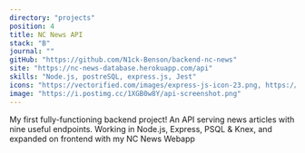 ```yaml
---
directory: "projects"
position: 4
title: NC News API
stack: "B"
journal: ""
gitHub: "https://github.com/N1ck-Benson/backend-nc-news"
site: "https://nc-news-database.herokuapp.com/api"
skills: "Node.js, postreSQL, express.js, Jest"
icons: "https://vectorified.com/images/express-js-icon-23.png, https://cdn.iconscout.com/icon/free/png-64/postgresql-11-1175122.png, https://vectorified.com/images/express-js-icon-20.png, https://cdn.iconscout.com/icon/free/png-64/jest-3521517-2945020.png"
image: "https://i.postimg.cc/1XGB0w8Y/api-screenshot.png"
---
```


My first fully-functioning backend project! An API serving news articles with nine useful endpoints. Working in Node.js, Express, PSQL & Knex, and expanded on frontend with my NC News Webapp

